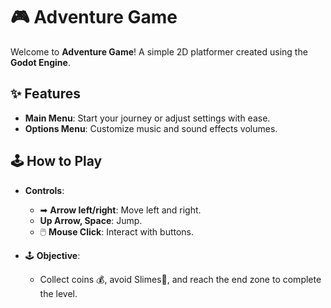 # 🎮 Adventure Game

Welcome to **Adventure Game**! A simple 2D platformer created using the **Godot Engine**.

## ✨ Features
-  **Main Menu**: Start your journey or adjust settings with ease.
-  **Options Menu**: Customize music and sound effects volumes.

## 🕹️ How to Play
- **Controls**:
  - ➡ **Arrow left/right**: Move left and right.
  -  **Up Arrow, Space**: Jump.
  - 🖱️ **Mouse Click**: Interact with buttons.

- 🕹️ **Objective**:
  - Collect coins 💰, avoid Slimes👾, and reach the end zone to complete the level.
